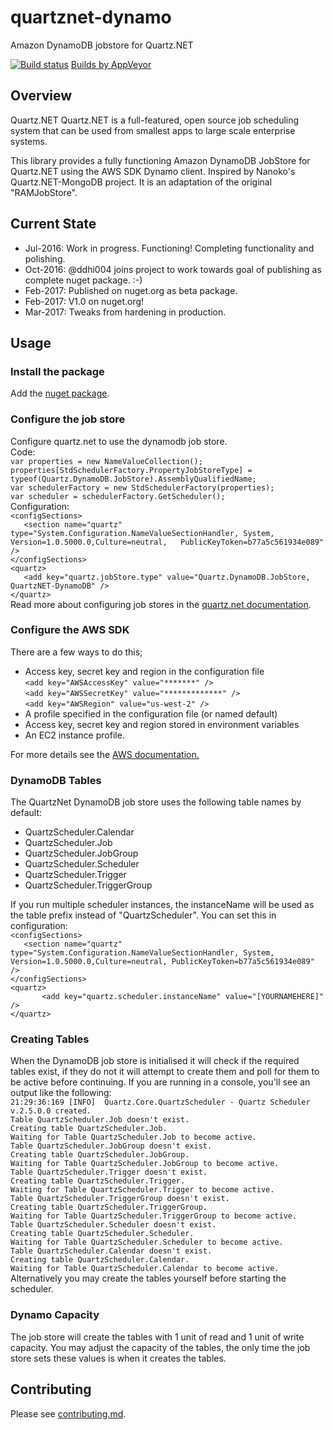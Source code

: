# quartznet-dynamo
Amazon DynamoDB jobstore for Quartz.NET

[![Build status](https://ci.appveyor.com/api/projects/status/mgrgaj6ox3yhmrgg?svg=true)](https://ci.appveyor.com/project/lukeryannetnz/quartznet-dynamodb) [Builds by AppVeyor](https://ci.appveyor.com/project/lukeryannetnz/quartznet-dynamodb)

## Overview

Quartz.NET Quartz.NET is a full-featured, open source job scheduling system that can be used from smallest apps to large scale enterprise systems.

This library provides a fully functioning Amazon DynamoDB JobStore for Quartz.NET using the AWS SDK Dynamo client. Inspired by Nanoko's Quartz.NET-MongoDB project. It is an adaptation of the original "RAMJobStore".

## Current State
* Jul-2016: Work in progress. Functioning! Completing functionality and polishing.
* Oct-2016: @ddhi004 joins project to work towards goal of publishing as complete nuget package. :-)
* Feb-2017: Published on nuget.org as beta package.
* Feb-2017: V1.0 on nuget.org!
* Mar-2017: Tweaks from hardening in production.

## Usage

### Install the package
Add the [nuget package](http://www.nuget.org/packages/QuartzNet-DynamoDB/).

### Configure the job store
Configure quartz.net to use the dynamodb job store.  
Code:  
`var properties = new NameValueCollection();`  <br/>
`properties[StdSchedulerFactory.PropertyJobStoreType] = typeof(Quartz.DynamoDB.JobStore).AssemblyQualifiedName;`  <br/>
`var schedulerFactory = new StdSchedulerFactory(properties);`  <br/>
`var scheduler = schedulerFactory.GetScheduler();`  <br/>
Configuration:  <br/>
`<configSections>`   <br/>
`	<section name="quartz" type="System.Configuration.NameValueSectionHandler, System, Version=1.0.5000.0,Culture=neutral,   PublicKeyToken=b77a5c561934e089" />`  <br/>
`</configSections>`  <br/>
`<quartz>`  <br/>
`	<add key="quartz.jobStore.type" value="Quartz.DynamoDB.JobStore, QuartzNET-DynamoDB" />`  <br/>
`</quartz>`  <br/>
Read more about configuring job stores in the [quartz.net documentation](https://www.quartz-scheduler.net/documentation/quartz-2.x/tutorial/job-stores.html).

### Configure the AWS SDK
There are a few ways to do this;
* Access key, secret key and region in the configuration file  <br/>
`<add key="AWSAccessKey" value="*******" />`  <br/>
`<add key="AWSSecretKey" value="*************" />`   <br/>
`<add key="AWSRegion" value="us-west-2" />`  <br/>
* A profile specified in the configuration file (or named default)
* Access key, secret key and region stored in environment variables
* An EC2 instance profile.

For more details see the [AWS documentation.](http://docs.aws.amazon.com/sdk-for-net/v2/developer-guide/net-dg-config-creds.html)

### DynamoDB Tables
The QuartzNet DynamoDB job store uses the following table names by default:
* QuartzScheduler.Calendar
* QuartzScheduler.Job
* QuartzScheduler.JobGroup
* QuartzScheduler.Scheduler
* QuartzScheduler.Trigger
* QuartzScheduler.TriggerGroup

If you run multiple scheduler instances, the instanceName will be used as the table prefix instead of "QuartzScheduler". You can set this in configuration:  <br/>
`<configSections>`  <br/>
`	<section name="quartz" type="System.Configuration.NameValueSectionHandler, System, Version=1.0.5000.0,Culture=neutral, PublicKeyToken=b77a5c561934e089" />`  <br/>
`</configSections>`  <br/>
`<quartz>`  <br/>
`		<add key="quartz.scheduler.instanceName" value="[YOURNAMEHERE]" />`  <br/>
`</quartz>`  <br/>

### Creating Tables
When the DynamoDB job store is initialised it will check if the required tables exist, if they do not it will attempt to create them and poll for them to be active before continuing. If you are running in a console, you'll see an output like the following:  <br/>
`21:29:36:169 [INFO]  Quartz.Core.QuartzScheduler - Quartz Scheduler v.2.5.0.0 created.`  <br/>
`Table QuartzScheduler.Job doesn't exist.`  <br/>
`Creating table QuartzScheduler.Job.`  <br/>
`Waiting for Table QuartzScheduler.Job to become active.`  <br/>
`Table QuartzScheduler.JobGroup doesn't exist.`  <br/>
`Creating table QuartzScheduler.JobGroup.`  <br/>
`Waiting for Table QuartzScheduler.JobGroup to become active.`  <br/>
`Table QuartzScheduler.Trigger doesn't exist.`  <br/>
`Creating table QuartzScheduler.Trigger.`  <br/>
`Waiting for Table QuartzScheduler.Trigger to become active.`  <br/>
`Table QuartzScheduler.TriggerGroup doesn't exist.`  <br/>
`Creating table QuartzScheduler.TriggerGroup.`  <br/>
`Waiting for Table QuartzScheduler.TriggerGroup to become active.`  <br/>
`Table QuartzScheduler.Scheduler doesn't exist.`  <br/>
`Creating table QuartzScheduler.Scheduler.`  <br/>
`Waiting for Table QuartzScheduler.Scheduler to become active.`  <br/>
`Table QuartzScheduler.Calendar doesn't exist.`  <br/>
`Creating table QuartzScheduler.Calendar.`  <br/>
`Waiting for Table QuartzScheduler.Calendar to become active.`  <br/>
Alternatively you may create the tables yourself before starting the scheduler. 

### Dynamo Capacity
The job store will create the tables with 1 unit of read and 1 unit of write capacity.
You may adjust the capacity of the tables, the only time the job store sets these values is when it creates the tables. 

## Contributing

Please see [contributing.md](/CONTRIBUTING.md).
